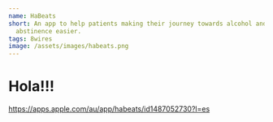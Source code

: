 ```yaml
---
name: HaBeats
short: An app to help patients making their journey towards alcohol and tobacco
  abstinence easier.
tags: 8wires
image: /assets/images/habeats.png
---
```

# Hola!!!

https://apps.apple.com/au/app/habeats/id1487052730?l=es